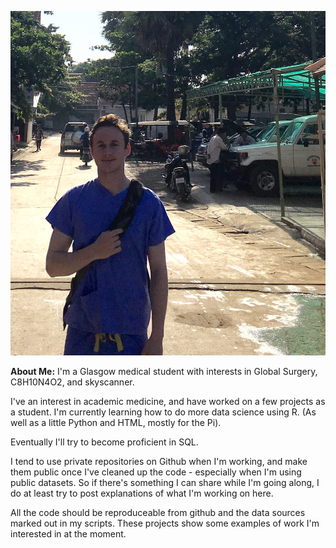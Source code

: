 ![Picture](blogimages/image.jpg)

**About Me:** I'm a Glasgow medical student with interests in Global Surgery, C8H10N4O2, and skyscanner. 

I've an interest in academic medicine, and have worked on a few projects as a student.
I'm currently learning how to do more data science using R. (As well as a little Python and HTML, mostly for the Pi).

Eventually I'll try to become proficient in SQL. 

I tend to use private repositories on Github when I'm working, and make them public once I've cleaned up the code - especially when I'm using public datasets. So if there's something I can share while I'm going along, I do at least try to post explanations of what I'm working on here.

All the code should be reproduceable from github and the data sources marked out in my scripts.
These projects show some examples of work I'm interested in at the moment. 
